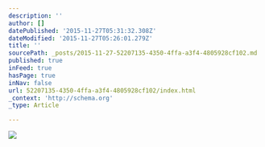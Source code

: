 ```yaml
---
description: ''
author: []
datePublished: '2015-11-27T05:31:32.308Z'
dateModified: '2015-11-27T05:26:01.279Z'
title: ''
sourcePath: _posts/2015-11-27-52207135-4350-4ffa-a3f4-4805928cf102.md
published: true
inFeed: true
hasPage: true
inNav: false
url: 52207135-4350-4ffa-a3f4-4805928cf102/index.html
_context: 'http://schema.org'
_type: Article

---
```

![](https://the-grid-user-content.s3-us-west-2.amazonaws.com/38d7089e-9a9c-4c04-8da6-5d67b49374a7.png)